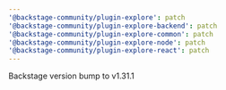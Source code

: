 ```yaml
---
'@backstage-community/plugin-explore': patch
'@backstage-community/plugin-explore-backend': patch
'@backstage-community/plugin-explore-common': patch
'@backstage-community/plugin-explore-node': patch
'@backstage-community/plugin-explore-react': patch
---
```


Backstage version bump to v1.31.1
